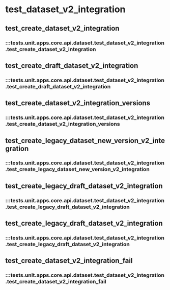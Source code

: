 # test_dataset_v2_integration

## test_create_dataset_v2_integration

### :::tests.unit.apps.core.api.dataset.test_dataset_v2_integration.test_create_dataset_v2_integration

## test_create_draft_dataset_v2_integration

### :::tests.unit.apps.core.api.dataset.test_dataset_v2_integration.test_create_draft_dataset_v2_integration

## test_create_dataset_v2_integration_versions

### :::tests.unit.apps.core.api.dataset.test_dataset_v2_integration.test_create_dataset_v2_integration_versions

## test_create_legacy_dataset_new_version_v2_integration

### :::tests.unit.apps.core.api.dataset.test_dataset_v2_integration.test_create_legacy_dataset_new_version_v2_integration

## test_create_legacy_draft_dataset_v2_integration

### :::tests.unit.apps.core.api.dataset.test_dataset_v2_integration.test_create_legacy_draft_dataset_v2_integration

## test_create_legacy_draft_dataset_v2_integration

### :::tests.unit.apps.core.api.dataset.test_dataset_v2_integration.test_create_legacy_draft_dataset_v2_integration

## test_create_dataset_v2_integration_fail

### :::tests.unit.apps.core.api.dataset.test_dataset_v2_integration.test_create_dataset_v2_integration_fail

